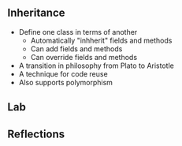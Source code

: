 Inheritance
-----------

* Define one class in terms of another
    * Automatically "inhherit" fields and methods
    * Can add fields and methods
    * Can override fields and methods
* A transition in philosophy from Plato to Aristotle
* A technique for code reuse
* Also supports polymorphism

Lab
---

Reflections
-----------
